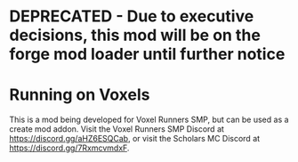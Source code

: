 # DEPRECATED - Due to executive decisions, this mod will be on the forge mod loader until further notice

# Running on Voxels

This is a mod being developed for Voxel Runners SMP, but can be used as a create mod addon. Visit the Voxel Runners SMP Discord at https://discord.gg/aHZ6ESQCab, or visit the Scholars MC Discord at https://discord.gg/7RxmcvmdxF.
